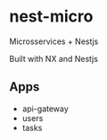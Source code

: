 # nest-micro

Microsservices + Nestjs

Built with NX and Nestjs

## Apps

- api-gateway
- users
- tasks
